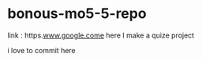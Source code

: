 # bonous-mo5-5-repo

link : https.www.google.come
here I make a quize project


i love to commit here 
